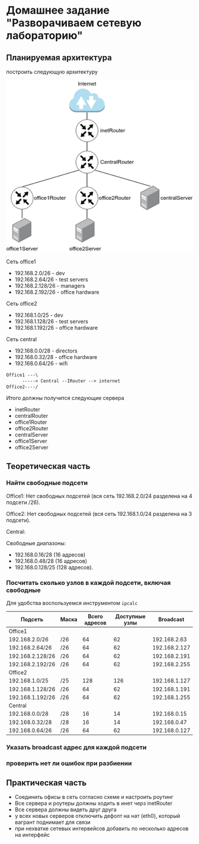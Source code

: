 # Домашнее задание "Разворачиваем сетевую лабораторию"

## Планируемая архитектура
построить следующую архитектуру

![alt text](images/net.png)

Сеть office1
- 192.168.2.0/26      - dev
- 192.168.2.64/26    - test servers
- 192.168.2.128/26  - managers
- 192.168.2.192/26  - office hardware

Сеть office2
- 192.168.1.0/25      - dev
- 192.168.1.128/26  - test servers
- 192.168.1.192/26  - office hardware


Сеть central
- 192.168.0.0/28    - directors
- 192.168.0.32/28  - office hardware
- 192.168.0.64/26  - wifi

```
Office1 ---\
      -----> Central --IRouter --> internet
Office2----/
```
Итого должны получится следующие сервера
- inetRouter
- centralRouter
- office1Router
- office2Router
- centralServer
- office1Server
- office2Server

## Теоретическая часть

### Найти свободные подсети

Office1: Нет свободных подсетей (вся сеть 192.168.2.0/24 разделена на 4 подсети /26).

Office2: Нет свободных подсетей (вся сеть 192.168.1.0/24 разделена на 3 подсети).

Central:

Свободные диапазоны:

- 192.168.0.16/28 (16 адресов)
- 192.168.0.48/28 (16 адресов)
- 192.168.0.128/25 (128 адресов).

### Посчитать сколько узлов в каждой подсети, включая свободные

Для удобства воспользуемся инструментом `ipcalc`

|Подсеть|Маска|Всего адресов|Доступные узлы|Broadcast|
|-------|-----|-------------|--------------|---------|
|Office1|||||
|192.168.2.0/26|/26|64|62|192.168.2.63|
|192.168.2.64/26|/26|64|62|192.168.2.127|
|192.168.2.128/26|/26|64|62|192.168.2.191|
|192.168.2.192/26|/26|64|62|192.168.2.255|
|Office2|||||
|192.168.1.0/25|/25|128|126|192.168.1.127|
|192.168.1.128/26|/26|64|62|192.168.1.191|
|192.168.1.192/26|/26|64|62|192.168.1.255|
|Central|||||
|192.168.0.0/28|/28|16|14|192.168.0.15|
|192.168.0.32/28|/28|16|14|192.168.0.47|
|192.168.0.64/26|/26|64|62|192.168.0.127|


### Указать broadcast адрес для каждой подсети

### проверить нет ли ошибок при разбиении

## Практическая часть
- Соединить офисы в сеть согласно схеме и настроить роутинг
- Все сервера и роутеры должны ходить в инет черз inetRouter
- Все сервера должны видеть друг друга
- у всех новых серверов отключить дефолт на нат (eth0), который вагрант поднимает для связи
- при нехватке сетевых интервейсов добавить по несколько адресов на интерфейс